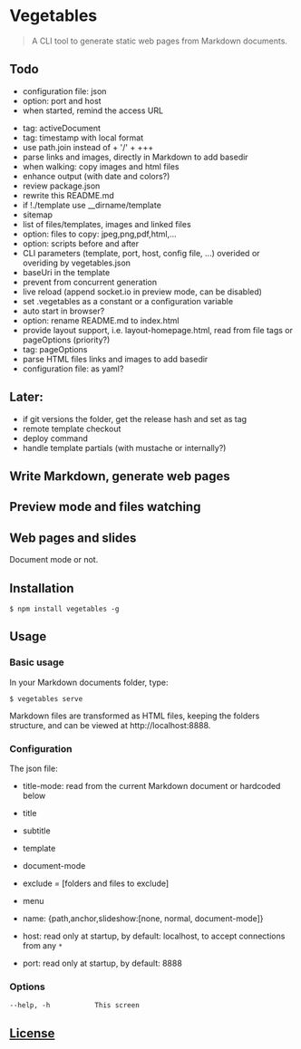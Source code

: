 # Vegetables

> A CLI tool to generate static web pages from Markdown documents.

## Todo

+ configuration file: json
+ option: port and host
+ when started, remind the access URL
- tag: activeDocument
- tag: timestamp with local format
- use path.join instead of + '/' + +++
- parse links and images, directly in Markdown to add basedir
- when walking: copy images and html files
- enhance output (with date and colors?)
- review package.json
- rewrite this README.md
- if !./template use __dirname/template
- sitemap
- list of files/templates, images and linked files
- option: files to copy: jpeg,png,pdf,html,...
- option: scripts before and after
- CLI parameters (template, port, host, config file, ...) overided or overiding by vegetables.json
- baseUri in the template
- prevent from concurrent generation
- live reload (append socket.io in preview mode, can be disabled)
- set .vegetables as a constant or a configuration variable
- auto start in browser?
- option: rename README.md to index.html
- provide layout support, i.e. layout-homepage.html, read from file tags or pageOptions (priority?)
- tag: pageOptions
- parse HTML files links and images to add basedir
- configuration file: as yaml?

## Later:

- if git versions the folder, get the release hash and set as tag
- remote template checkout
- deploy command
- handle template partials (with mustache or internally?)


## Write Markdown, generate web pages

## Preview mode and files watching

## Web pages and slides

Document mode or not.

## Installation

    $ npm install vegetables -g

## Usage

### Basic usage

In your Markdown documents folder, type:

    $ vegetables serve

Markdown files are transformed as HTML files, keeping the folders structure, and can be viewed at http://localhost:8888.

### Configuration

The json file:

- title-mode: read from the current Markdown document or hardcoded below
- title
- subtitle
- template
- document-mode
- exclude = [folders and files to exclude]
- menu
 - name: {path,anchor,slideshow:[none, normal, document-mode]}

- host: read only at startup, by default: localhost, to accept connections from any `*`
- port: read only at startup, by default: 8888

### Options

```
--help, -h           This screen
```


## [License](LICENSE)